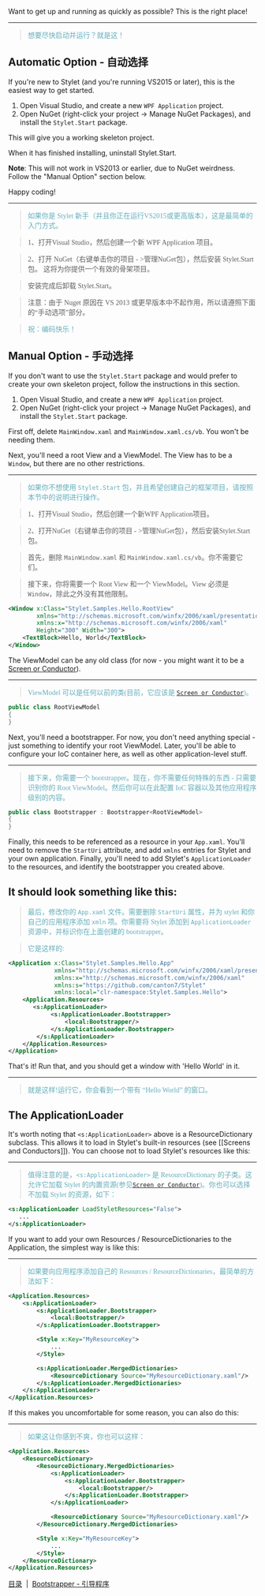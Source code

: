 
Want to get up and running as quickly as possible? This is the right place!

---
><font color="#63aebb" face="微软雅黑">想要尽快启动并运行？就是这！</font>

Automatic Option - 自动选择
----------------

If you're new to Stylet (and you're running VS2015 or later), this is the easiest way to get started.

1. Open Visual Studio, and create a new `WPF Application` project.
2. Open NuGet (right-click your project -> Manage NuGet Packages), and install the `Stylet.Start` package.

This will give you a working skeleton project.

When it has finished installing, uninstall Stylet.Start. 

**Note**: This will not work in VS2013 or earlier, due to NuGet weirdness. Follow the "Manual Option" section below.

Happy coding!

---
><font color="#63aebb" face="微软雅黑">如果你是 Stylet 新手（并且你正在运行VS2015或更高版本），这是最简单的入门方式。

>1、打开Visual Studio，然后创建一个新 WPF Application 项目。

>2、打开 NuGet（右键单击你的项目 - >管理NuGet包），然后安装 Stylet.Start 包。
这将为你提供一个有效的骨架项目。

>安装完成后卸载 Stylet.Start。

>注意：由于 Nuget 原因在 VS 2013 或更早版本中不起作用，所以请遵照下面的“手动选项”部分。

>祝：编码快乐！</font>

Manual Option - 手动选择
-------------

If you don't want to use the `Stylet.Start` package and would prefer to create your own skeleton project, follow the instructions in this section.

1. Open Visual Studio, and create a new `WPF Application` project.
2. Open NuGet (right-click your project -> Manage NuGet Packages), and install the `Stylet.Start` package.

First off, delete `MainWindow.xaml` and `MainWindow.xaml.cs/vb`. You won't be needing them.

Next, you'll need a root View and a ViewModel. The View has to be a `Window`, but there are no other restrictions.

---
><font color="#63aebb" face="微软雅黑">如果你不想使用 `Stylet.Start` 包，并且希望创建自己的框架项目，请按照本节中的说明进行操作。 

>1、打开Visual Studio，然后创建一个新WPF Application项目。

>2、打开NuGet（右键单击你的项目 - >管理NuGet包），然后安装Stylet.Start包。

>首先，删除 `MainWindow.xaml` 和 `MainWindow.xaml.cs/vb`。你不需要它们。

>接下来，你将需要一个 Root View 和一个 ViewModel。View 必须是 `Window`，除此之外没有其他限制。
</font>

```xml
<Window x:Class="Stylet.Samples.Hello.RootView"
        xmlns="http://schemas.microsoft.com/winfx/2006/xaml/presentation"
        xmlns:x="http://schemas.microsoft.com/winfx/2006/xaml"
        Height="300" Width="300">
    <TextBlock>Hello, World</TextBlock>
</Window>
```

The ViewModel can be any old class (for now - you might want it to be a [Screen or Conductor](https://github.com/canton7/Stylet/wiki/Screens-and-Conductors)).

---
><font color="#63aebb" face="微软雅黑">ViewModel 可以是任何以前的类(目前，它应该是 [`Screen or Conductor`](./Screens-and-Conductors.md))。</font>
```csharp
public class RootViewModel
{
}
```


Next, you'll need a bootstrapper. For now, you don't need anything special - just something to identify your root ViewModel. Later, you'll be able to configure your IoC container here, as well as other application-level stuff.

---
><font color="#63aebb" face="微软雅黑">接下来，你需要一个 bootstrapper。现在，你不需要任何特殊的东西 - 只需要识别你的 Root ViewModel。然后你可以在此配置 IoC 容器以及其他应用程序级别的内容。</font>

```csharp
public class Bootstrapper : Bootstrapper<RootViewModel>
{
}
```

Finally, this needs to be referenced as a resource in your `App.xaml`. You'll need to remove the `StartUri` attribute, and add `xmlns` entries for Stylet and your own application. Finally, you'll need to add Stylet's `ApplicationLoader` to the resources, and identify the bootstrapper you created above.

It should look something like this:
---
><font color="#63aebb" face="微软雅黑">最后，修改你的 `App.xaml` 文件。需要删除 `StartUri` 属性，并为 stylet 和你自己的应用程序添加 `xmln` 项。你需要将 Stylet 添加到 `ApplicationLoader` 资源中，并标识你在上面创建的 bootstrapper。

>它是这样的:</font>

```xml
<Application x:Class="Stylet.Samples.Hello.App"
             xmlns="http://schemas.microsoft.com/winfx/2006/xaml/presentation"
             xmlns:x="http://schemas.microsoft.com/winfx/2006/xaml"
             xmlns:s="https://github.com/canton7/Stylet"
             xmlns:local="clr-namespace:Stylet.Samples.Hello">
    <Application.Resources>
       <s:ApplicationLoader>
            <s:ApplicationLoader.Bootstrapper>
                <local:Bootstrapper/>
            </s:ApplicationLoader.Bootstrapper>
        </s:ApplicationLoader>
    </Application.Resources>
</Application>
```

That's it! Run that, and you should get a window with 'Hello World' in it.

---
><font color="#63aebb" face="微软雅黑">就是这样!运行它，你会看到一个带有 “Hello World” 的窗口。</font>

The ApplicationLoader
---------------------

It's worth noting that `<s:ApplicationLoader>` above is a ResourceDictionary subclass.
This allows it to load in Stylet's built-in resources (see [[Screens and Conductors]]). You can choose not to load Stylet's resources like this:

---
><font color="#63aebb" face="微软雅黑">值得注意的是，`<s:ApplicationLoader>` 是 ResourceDictionary 的子类。这允许它加载 Stylet 的内置资源(参见[`Screen or Conductor`](./Screens-and-Conductors.md))。你也可以选择不加载 Stylet 的资源，如下：</font>

```xml
<s:ApplicationLoader LoadStyletResources="False">
   ...
</s:ApplicationLoader>
```

If you want to add your own Resources / ResourceDictionaries to the Application, the simplest way is like this:

---
><font color="#63aebb" face="微软雅黑">如果要向应用程序添加自己的 Resources / ResourceDictionaries，最简单的方法如下： </font>

```xml
<Application.Resources>
    <s:ApplicationLoader>
        <s:ApplicationLoader.Bootstrapper>
            <local:Bootstrapper/>
        </s:ApplicationLoader.Bootstrapper>

        <Style x:Key="MyResourceKey">
            ...
        </Style>

        <s:ApplicationLoader.MergedDictionaries>
            <ResourceDictionary Source="MyResourceDictionary.xaml"/>
        </s:ApplicationLoader.MergedDictionaries>
    </s:ApplicationLoader>
</Application.Resources>
```

If this makes you uncomfortable for some reason, you can also do this:

---
><font color="#63aebb" face="微软雅黑">如果这让你感到不爽，你也可以这样： </font>

```xml
<Application.Resources>
    <ResourceDictionary>
        <ResourceDictionary.MergedDictionaries>
            <s:ApplicationLoader>
                <s:ApplicationLoader.Bootstrapper>
                    <local:Bootstrapper/>
                </s:ApplicationLoader.Bootstrapper>
            </s:ApplicationLoader>

            <ResourceDictionary Source="MyResourceDictionary.xaml"/>
        </ResourceDictionary.MergedDictionaries>

        <Style x:Key="MyResourceKey">
            ...
        </Style>
    </ResourceDictionary>
</Application.Resources>
```
[目录](./Index.md)&nbsp;&nbsp;|&nbsp;&nbsp;[Bootstrapper - 引导程序](./Bootstrapper.md)